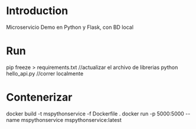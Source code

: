 # Introduction 
Microservicio Demo en Python y Flask, con BD local

# Run

 pip freeze > requirements.txt //actualizar el archivo de librerias
 python hello_api.py //correr localmente
 
 # Contenerizar
 docker build -t mspythonservice -f Dockerfile .
 docker run -p 5000:5000 --name mspythonservice mspythonservice:latest
